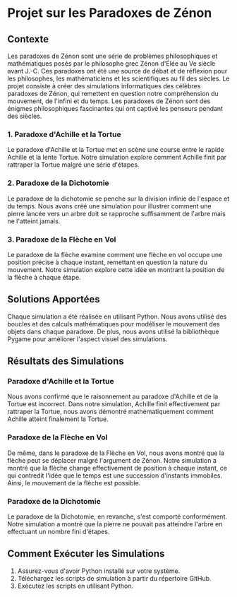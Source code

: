 # Projet sur les Paradoxes de Zénon

## Contexte
Les paradoxes de Zénon sont une série de problèmes philosophiques et mathématiques posés par le philosophe grec Zénon d'Élée au Ve siècle avant J.-C. Ces paradoxes ont été une source de débat et de réflexion pour les philosophes, les mathématiciens et les scientifiques au fil des siècles.
Le projet consiste à créer des simulations informatiques des célèbres paradoxes de Zénon, qui remettent en question notre compréhension du mouvement, de l'infini et du temps. Les paradoxes de Zénon sont des énigmes philosophiques fascinantes qui ont captivé les penseurs pendant des siècles.

### 1. Paradoxe d'Achille et la Tortue
Le paradoxe d'Achille et la Tortue met en scène une course entre le rapide Achille et la lente Tortue. Notre simulation explore comment Achille finit par rattraper la Tortue malgré une série d'étapes.

### 2. Paradoxe de la Dichotomie
Le paradoxe de la dichotomie se penche sur la division infinie de l'espace et du temps. Nous avons créé une simulation pour illustrer comment une pierre lancée vers un arbre doit se rapproche suffisamment de l'arbre mais ne l'atteint jamais.

### 3. Paradoxe de la Flèche en Vol
Le paradoxe de la flèche examine comment une flèche en vol occupe une position précise à chaque instant, remettant en question la nature du mouvement. Notre simulation explore cette idée en montrant la position de la flèche à chaque étape.

## Solutions Apportées
Chaque simulation a été réalisée en utilisant Python. Nous avons utilisé des boucles et des calculs mathématiques pour modéliser le mouvement des objets dans chaque paradoxe. De plus, nous avons utilisé la bibliothèque Pygame pour améliorer l'aspect visuel des simulations.

## Résultats des Simulations


### Paradoxe d'Achille et la Tortue
Nous avons confirmé que le raisonnement au paradoxe d'Achille et de la Tortue est incorrect. Dans notre simulation, Achille finit effectivement par rattraper la Tortue, nous avons démontré mathématiquement comment Achille atteint finalement la Tortue.

### Paradoxe de la Flèche en Vol
De même, dans le paradoxe de la Flèche en Vol, nous avons montré que la flèche peut se déplacer malgré l'argument de Zénon. Notre simulation a montré que la flèche change effectivement de position à chaque instant, ce qui contredit l'idée que le temps est une succession d'instants immobiles. Ainsi, le mouvement de la flèche est possible.

### Paradoxe de la Dichotomie
Le paradoxe de la Dichotomie, en revanche, s'est comporté conformément. Notre simulation a montré que la pierre ne pouvait pas atteindre l'arbre en effectuant un nombre fini d'étapes.

## Comment Exécuter les Simulations
1. Assurez-vous d'avoir Python installé sur votre système.
2. Téléchargez les scripts de simulation à partir du répertoire GitHub.
3. Exécutez les scripts en utilisant Python.

